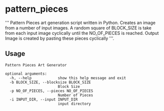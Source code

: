 # pattern_pieces

'''
Pattern Pieces art generation script written in Python.
Creates an image from a number of input images.
A random square of BLOCK_SIZE is take from each input image cyclically until
the NO_OF_PIECES is reached.
Output Image is created by pasting these pieces cyclically
'''.

## Usage

```
Pattern Pieces Art Generator

optional arguments:
  -h, --help            show this help message and exit
  -b BLOCK_SIZE, --blocksize BLOCK_SIZE
                        Block Size
  -p NO_OF_PIECES, --pieces NO_OF_PIECES
                        Number of Pieces
  -i INPUT_DIR, --input INPUT_DIR
                        input directory
```
